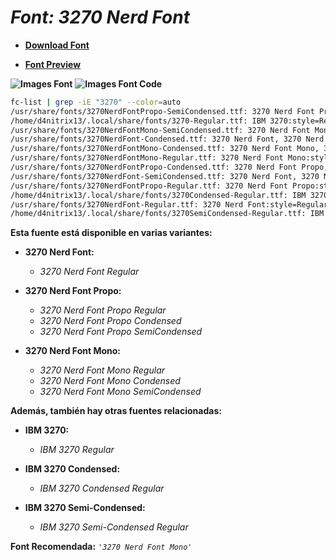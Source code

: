 <!-- Autor: Daniel Benjamin Perez Morales -->
<!-- GitHub: https://github.com/DanielBenjaminPerezMoralesDev13 -->
<!-- GitLab: https://gitlab.com/DanielBenjaminPerezMoralesDev13 -->
<!-- Correo electrónico: danielperezdev@proton.me -->

# ***Font: 3270 Nerd Font***

- **[Download Font](https://github.com/ryanoasis/nerd-fonts/releases/download/v3.2.1/3270.zip "https://github.com/ryanoasis/nerd-fonts/releases/download/v3.2.1/3270.zip")**

- **[Font Preview](https://www.programmingfonts.org/#font3270 "https://www.programmingfonts.org/#font3270")**

**![Images Font](../../Fonts/3270%20Nerd%20Font.png "Fonts/3270 Nerd Font.png")**
**![Images Font Code](../../Font%20Images%20Code/3270%20Nerd%20Font%20Code.png "Font Images Code/3270 Nerd Font Code.png")**

```bash
fc-list | grep -iE "3270" --color=auto 
/usr/share/fonts/3270NerdFontPropo-SemiCondensed.ttf: 3270 Nerd Font Propo, 3270 Nerd Font Propo SemCond:style=SemiCondensed,Regular
/home/d4nitrix13/.local/share/fonts/3270-Regular.ttf: IBM 3270:style=Regular
/usr/share/fonts/3270NerdFontMono-SemiCondensed.ttf: 3270 Nerd Font Mono, 3270 Nerd Font Mono SemCond:style=SemiCondensed,Regular
/usr/share/fonts/3270NerdFont-Condensed.ttf: 3270 Nerd Font, 3270 Nerd Font Cond:style=Condensed,Regular
/usr/share/fonts/3270NerdFontMono-Condensed.ttf: 3270 Nerd Font Mono, 3270 Nerd Font Mono Cond:style=Condensed,Regular
/usr/share/fonts/3270NerdFontMono-Regular.ttf: 3270 Nerd Font Mono:style=Regular
/usr/share/fonts/3270NerdFontPropo-Condensed.ttf: 3270 Nerd Font Propo, 3270 Nerd Font Propo Cond:style=Condensed,Regular
/usr/share/fonts/3270NerdFont-SemiCondensed.ttf: 3270 Nerd Font, 3270 Nerd Font SemCond:style=SemiCondensed,Regular
/usr/share/fonts/3270NerdFontPropo-Regular.ttf: 3270 Nerd Font Propo:style=Regular
/home/d4nitrix13/.local/share/fonts/3270Condensed-Regular.ttf: IBM 3270 Condensed:style=Condensed
/usr/share/fonts/3270NerdFont-Regular.ttf: 3270 Nerd Font:style=Regular
/home/d4nitrix13/.local/share/fonts/3270SemiCondensed-Regular.ttf: IBM 3270 Semi-Condensed:style=Condensed
```

**Esta fuente está disponible en varias variantes:**

- **3270 Nerd Font:**
  - *3270 Nerd Font Regular*

- **3270 Nerd Font Propo:**
  - *3270 Nerd Font Propo Regular*
  - *3270 Nerd Font Propo Condensed*
  - *3270 Nerd Font Propo SemiCondensed*

- **3270 Nerd Font Mono:**
  - *3270 Nerd Font Mono Regular*
  - *3270 Nerd Font Mono Condensed*
  - *3270 Nerd Font Mono SemiCondensed*

**Además, también hay otras fuentes relacionadas:**

- **IBM 3270:**
  - *IBM 3270 Regular*

- **IBM 3270 Condensed:**
  - *IBM 3270 Condensed Regular*

- **IBM 3270 Semi-Condensed:**
  - *IBM 3270 Semi-Condensed Regular*

**Font Recomendada:** *`'3270 Nerd Font Mono'`*
